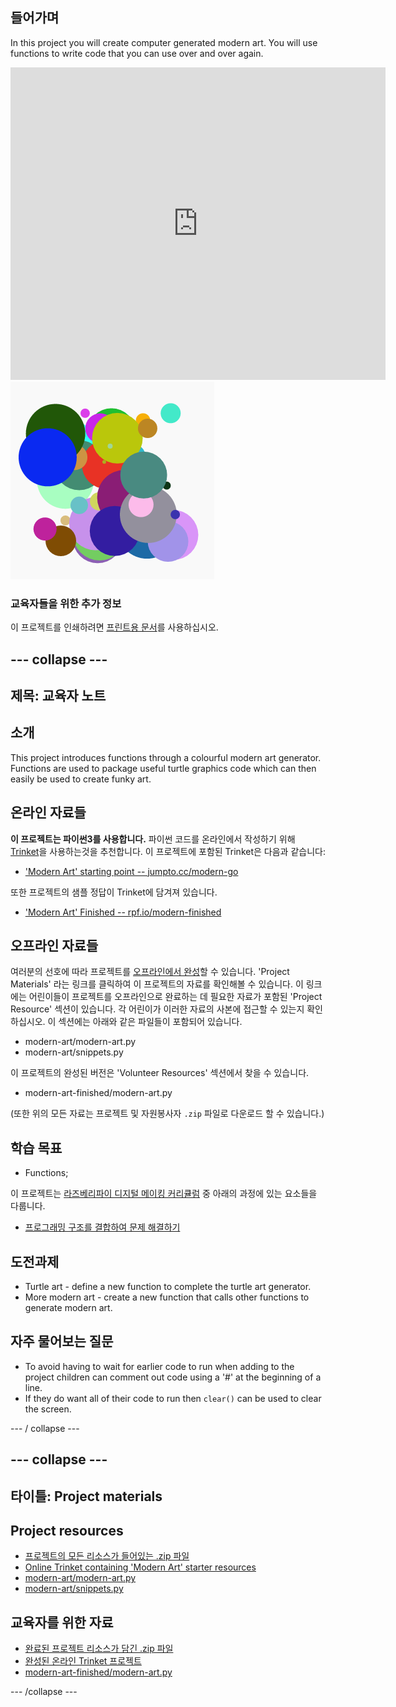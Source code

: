 ## 들어가며

In this project you will create computer generated modern art. You will use functions to write code that you can use over and over again.

<div class="trinket">
  <iframe src="https://trinket.io/embed/python/47bbc2fc2b?outputOnly=true&start=result" width="600" height="500" frameborder="0" marginwidth="0" marginheight="0" allowfullscreen>
  </iframe>
  <img src="images/modern-finished.png">
</div>

### 교육자들을 위한 추가 정보

이 프로젝트를 인쇄하려면 [프린트용 문서](https://projects.raspberrypi.org/en/projects/modern-art/print)를 사용하십시오.

## \--- collapse \---

## 제목: 교육자 노트

## 소개

This project introduces functions through a colourful modern art generator. Functions are used to package useful turtle graphics code which can then easily be used to create funky art.

## 온라인 자료들

**이 프로젝트는 파이썬3를 사용합니다.** 파이썬 코드를 온라인에서 작성하기 위해 [Trinket](https://trinket.io/)을 사용하는것을 추천합니다. 이 프로젝트에 포함된 Trinket은 다음과 같습니다:

* ['Modern Art' starting point -- jumpto.cc/modern-go](http://jumpto.cc/modern-go)

또한 프로젝트의 샘플 정답이 Trinket에 담겨져 있습니다.

* ['Modern Art' Finished -- rpf.io/modern-finished](https://rpf.io/modern-finished)

## 오프라인 자료들

여러분의 선호에 따라 프로젝트를 [오프라인에서 완성](https://www.codeclubprojects.org/en-GB/resources/python-working-offline/)할 수 있습니다. 'Project Materials' 라는 링크를 클릭하여 이 프로젝트의 자료를 확인해볼 수 있습니다. 이 링크에는 어린이들이 프로젝트를 오프라인으로 완료하는 데 필요한 자료가 포함된 'Project Resource' 섹션이 있습니다. 각 어린이가 이러한 자료의 사본에 접근할 수 있는지 확인하십시오. 이 섹션에는 아래와 같은 파일들이 포함되어 있습니다.

* modern-art/modern-art.py
* modern-art/snippets.py

이 프로젝트의 완성된 버전은 'Volunteer Resources' 섹션에서 찾을 수 있습니다.

* modern-art-finished/modern-art.py

(또한 위의 모든 자료는 프로젝트 및 자원봉사자 `.zip` 파일로 다운로드 할 수 있습니다.)

## 학습 목표

* Functions;

이 프로젝트는 [라즈베리파이 디지털 메이킹 커리큘럼](http://rpf.io/curriculum) 중 아래의 과정에 있는 요소들을 다룹니다.

* [프로그래밍 구조를 결합하여 문제 해결하기](https://www.raspberrypi.org/curriculum/programming/builder)

## 도전과제

* Turtle art - define a new function to complete the turtle art generator.
* More modern art - create a new function that calls other functions to generate modern art.

## 자주 물어보는 질문

* To avoid having to wait for earlier code to run when adding to the project children can comment out code using a '#' at the beginning of a line.
* If they do want all of their code to run then `clear()` can be used to clear the screen. 

\--- / collapse \---

## \--- collapse \---

## 타이틀: Project materials

## Project resources

* [프로젝트의 모든 리소스가 들어있는 .zip 파일](resources/modern-art-project-resources.zip)
* [Online Trinket containing 'Modern Art' starter resources](http://jumpto.cc/modern-go)
* [modern-art/modern-art.py](resources/modern-art-modern-art.py)
* [modern-art/snippets.py](resources/modern-art-snippets.py)

## 교육자를 위한 자료

* [완료된 프로젝트 리소스가 담긴 .zip 파일](resources/modern-art-volunteer-resources.zip)
* [완성된 온라인 Trinket 프로젝트](https://trinket.io/python/47bbc2fc2b)
* [modern-art-finished/modern-art.py](resources/modern-art-finished-modern-art.py)

\--- /collapse \---